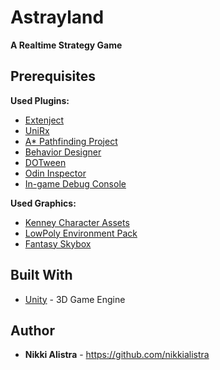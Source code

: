 # Astrayland #

**A Realtime Strategy Game**

## Prerequisites ##

**Used Plugins:**

- [Extenject](https://github.com/Mathijs-Bakker/Extenject)
- [UniRx](https://github.com/neuecc/UniRx)
- [A* Pathfinding Project](https://assetstore.unity.com/packages/tools/ai/a-pathfinding-project-pro-87744)
- [Behavior Designer](https://assetstore.unity.com/packages/tools/visual-scripting/behavior-designer-behavior-trees-for-everyone-15277)
- [DOTween](https://assetstore.unity.com/packages/tools/visual-scripting/dotween-pro-32416)
- [Odin Inspector](https://assetstore.unity.com/packages/tools/utilities/odin-inspector-and-serializer-89041)
- [In-game Debug Console](https://assetstore.unity.com/packages/tools/gui/in-game-debug-console-68068)

**Used Graphics:**

- [Kenney Character Assets](https://kenney.itch.io/kenney-character-assets)
- [LowPoly Environment Pack](https://assetstore.unity.com/packages/3d/environments/landscapes/lowpoly-environment-pack-99479)
- [Fantasy Skybox](https://assetstore.unity.com/packages/2d/textures-materials/sky/fantasy-skybox-free-18353)

## Built With ##

* [Unity](https://unity.com/) - 3D Game Engine

## Author ##
- **Nikki Alistra** - https://github.com/nikkialistra

